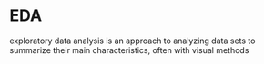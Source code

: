 # EDA
exploratory data analysis is an approach to analyzing data sets to summarize their main characteristics, often with visual methods
